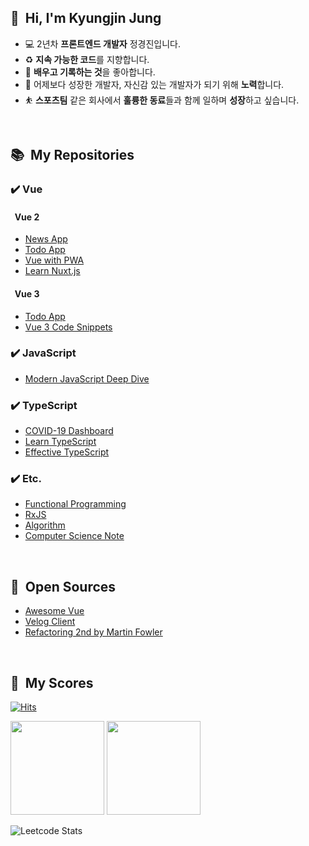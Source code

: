 ## 👋 &nbsp;Hi, I'm Kyungjin Jung
- 💻 2년차 **프론트엔드 개발자** 정경진입니다.
- ♻️ **지속 가능한 코드**를 지향합니다.
- 📝 **배우고 기록하는 것**을 좋아합니다.
- 💪 어제보다 성장한 개발자, 자신감 있는 개발자가 되기 위해 **노력**합니다.
- ⛹️ **스포츠팀** 같은 회사에서 **훌륭한 동료**들과 함께 일하며 **성장**하고 싶습니다.

<br>

## 📚 &nbsp;My Repositories
### ✔️ Vue
#### &nbsp; Vue 2
  - [News App](https://github.com/okyungjin/vue2-news#about-project)
  - [Todo App](https://github.com/okyungjin/vue2-todo)
  - [Vue with PWA](https://github.com/okyungjin/vue-with-pwa)
  - [Learn Nuxt.js](https://github.com/okyungjin/learn-nuxt-js)

#### &nbsp; Vue 3
  - [Todo App](https://github.com/okyungjin/vue3-todo)
  - [Vue 3 Code Snippets](https://github.com/okyungjin/vue3-code-snippets)
  
### ✔️ JavaScript
- [Modern JavaScript Deep Dive](https://github.com/okyungjin/modern-javascript-deep-dive)

### ✔️ TypeScript
- [COVID-19 Dashboard](https://github.com/okyungjin/COVID-19-dashboard)
- [Learn TypeScript](https://github.com/okyungjin/learn-typescript)
- [Effective TypeScript](https://github.com/okyungjin/effecitve-typescript)

### ✔️ Etc.
- [Functional Programming](https://github.com/okyungjin/functional-programming)
- [RxJS](https://github.com/okyungjin/learn-RxJS)
- [Algorithm](https://github.com/okyungjin/ALGORITHM)
- [Computer Science Note](https://github.com/okyungjin/computer-science-note)

<br>

## 🧐 &nbsp;Open Sources
- [Awesome Vue](https://github.com/okyungjin/awesome-vue)
- [Velog Client](https://github.com/okyungjin/velog-client)
- [Refactoring 2nd by Martin Fowler](https://github.com/okyungjin/martin-fowler-refactoring-2nd)

<br>

## 🏅 &nbsp;My Scores

[![Hits](https://hits.seeyoufarm.com/api/count/incr/badge.svg?url=https%3A%2F%2Fgithub.com%2Fokyungjin&count_bg=%2379C83D&title_bg=%23555555&icon=&icon_color=%23E7E7E7&title=hits&edge_flat=false)](https://hits.seeyoufarm.com)

<img src="https://github-readme-stats.vercel.app/api?username=okyungjin&show_icons=true&theme=vue" height=150 /> <img src="https://github-readme-stats.vercel.app/api/top-langs/?username=okyungjin&layout=compact&theme=vue" height=150 /> 

![Leetcode Stats](https://leetcard.jacoblin.cool/okyungjin?theme=nord&border=0&radius=20)


